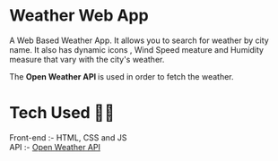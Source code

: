 # Weather Web App

A Web Based Weather App. It allows you to search for weather by city name. It also has dynamic icons , Wind Speed meature and Humidity measure that vary with the city's weather.

The <b> Open Weather API </b> is used in order to fetch the weather.

# Tech Used 👨‍💻

Front-end :- HTML, CSS and JS <br>
API :-  [Open Weather API](https://openweathermap.org/current)
